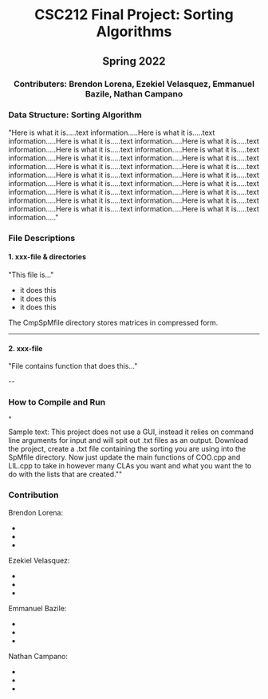 <h1 align="center"> CSC212 Final Project: Sorting Algorithms </h1>

<h2 align="center"> Spring 2022 </h2>

<h3 align="center"> Contributers: Brendon Lorena, Ezekiel Velasquez, Emmanuel Bazile, Nathan Campano </h3>




### **Data Structure: Sorting Algorithm**

"Here is what it is.....text information.....Here is what it is.....text information.....Here is what it is.....text information.....Here is what it is.....text information.....Here is what it is.....text information.....Here is what it is.....text information.....Here is what it is.....text information.....Here is what it is.....text information.....Here is what it is.....text information.....Here is what it is.....text information.....Here is what it is.....text information.....Here is what it is.....text information.....Here is what it is.....text information.....Here is what it is.....text information.....Here is what it is.....text information.....Here is what it is.....text information.....Here is what it is.....text information.....Here is what it is.....text information.....Here is what it is.....text information.....Here is what it is.....text information....."

### **File Descriptions**

#### 1. xxx-file & directories 

"This file is..."
- it does this
- it does this
- it does this 


The CmpSpMfile directory stores matrices in compressed form.

---

#### 2. xxx-file

"File contains function that does this..."

--

### **How to Compile and Run**

"$$$$Sample text: This project does not use a GUI, instead it relies on command line arguments for input and will spit out .txt files as an output.  Download the project, create a .txt file containing the sorting you are using into the SpMfile directory.  Now just update the main functions of COO.cpp and LlL.cpp to take in however many CLAs you want and what you want the to do with the lists that are created.""

### **Contribution**

Brendon Lorena:

*  
* 
* 

Ezekiel Velasquez:

*
*  
* 

Emmanuel Bazile:

*  
* 
* 

Nathan Campano:

*  
* 
* 

